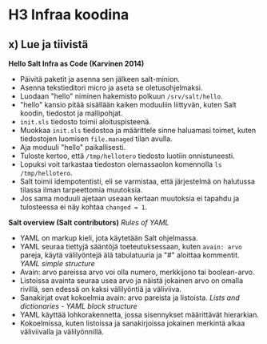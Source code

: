 # H3 Infraa koodina
## x) Lue ja tiivistä
**Hello Salt Infra as Code (Karvinen 2014)**
* Päivitä paketit ja asenna sen jälkeen salt-minion.
* Asenna tekstieditori micro ja aseta se oletusohjelmaksi.
* Luodaan "hello" niminen hakemisto polkuun `/srv/salt/hello`.
* "hello" kansio pitää sisällään kaiken moduuliin liittyvän, kuten Salt koodin, tiedostot ja mallipohjat.
* `init.sls` tiedosto toimii aloituspisteenä.
* Muokkaa `init.sls` tiedostoa ja määrittele sinne haluamasi toimet, kuten tiedostojen luomisen `file.managed` tilan avulla.
* Aja moduuli "hello" paikallisesti.
* Tuloste kertoo, että `/tmp/hellotero` tiedosto luotiin onnistuneesti.
* Lopuksi voit tarkastaa tiedoston olemassaolon komennolla `ls /tmp/hellotero`.
* Salt toimii idempotentisti, eli se varmistaa, että järjestelmä on halutussa tilassa ilman tarpeettomia muutoksia.
* Jos sama moduuli ajetaan useaan kertaan muutoksia ei tapahdu ja tulosteessa ei näy kohtaa `changed = 1`.

**Salt overview (Salt contributors)**
*Rules of YAML*
* YAML on markup kieli, jota käytetään Salt ohjelmassa.
* YAML seuraa tiettyjä sääntöjä toeteutuksessaan, kuten `avain: arvo` pareja, käytä välilyöntejä älä tabulatuuria ja "#" aloittaa kommentit.
*YAML simple structure*
* Avain: arvo pareissa arvo voi olla numero, merkkijono tai boolean-arvo.
* Listoissa avainta seuraa usea arvo ja näistä jokainen arvo on omalla rivillä, sen edessä on kaksi välilyöntiä ja väliviiva.
* Sanakirjat ovat kokoelmia avain: arvo pareista ja listoista.
*Lists and dictionaries - YAML block structure*
* YAML käyttää lohkorakennetta, jossa sisennykset määrittävät hierarkian.
* Kokoelmissa, kuten listoissa ja sanakirjoissa jokainen merkintä alkaa väliviivalla ja välilyönnillä.
